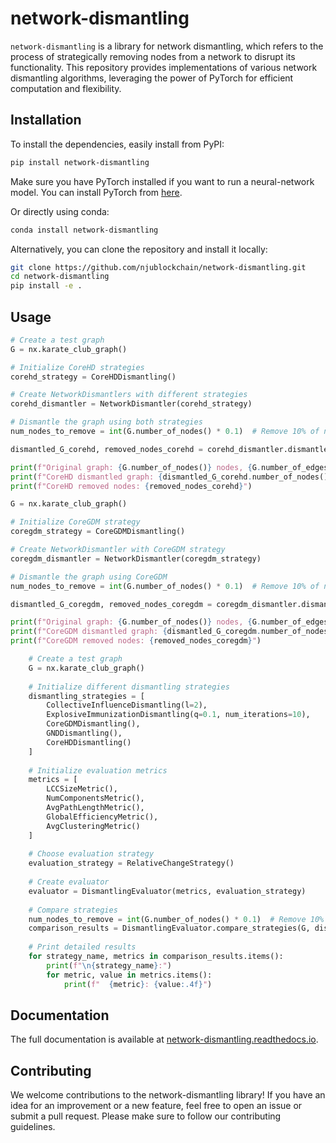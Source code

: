 # network-dismantling

`network-dismantling` is a library for network dismantling, which refers to the process of strategically removing nodes from a network to disrupt its functionality. This repository provides implementations of various network dismantling algorithms, leveraging the power of PyTorch for efficient computation and flexibility.

## Installation

To install the dependencies, easily install from PyPI:

```bash
pip install network-dismantling
```

Make sure you have PyTorch installed if you want to run a neural-network model.
You can install PyTorch from [here](https://pytorch.org/get-started/locally/).

Or directly using conda:

```bash
conda install network-dismantling
```

Alternatively, you can clone the repository and install it locally:

```bash
git clone https://github.com/njublockchain/network-dismantling.git
cd network-dismantling
pip install -e .
```

## Usage

```python
# Create a test graph
G = nx.karate_club_graph()

# Initialize CoreHD strategies
corehd_strategy = CoreHDDismantling()

# Create NetworkDismantlers with different strategies
corehd_dismantler = NetworkDismantler(corehd_strategy)

# Dismantle the graph using both strategies
num_nodes_to_remove = int(G.number_of_nodes() * 0.1)  # Remove 10% of nodes

dismantled_G_corehd, removed_nodes_corehd = corehd_dismantler.dismantle(G, num_nodes_to_remove)

print(f"Original graph: {G.number_of_nodes()} nodes, {G.number_of_edges()} edges")
print(f"CoreHD dismantled graph: {dismantled_G_corehd.number_of_nodes()} nodes, {dismantled_G_corehd.number_of_edges()} edges")
print(f"CoreHD removed nodes: {removed_nodes_corehd}")
```

```python
G = nx.karate_club_graph()

# Initialize CoreGDM strategy
coregdm_strategy = CoreGDMDismantling()

# Create NetworkDismantler with CoreGDM strategy
coregdm_dismantler = NetworkDismantler(coregdm_strategy)

# Dismantle the graph using CoreGDM
num_nodes_to_remove = int(G.number_of_nodes() * 0.1)  # Remove 10% of nodes

dismantled_G_coregdm, removed_nodes_coregdm = coregdm_dismantler.dismantle(G, num_nodes_to_remove)

print(f"Original graph: {G.number_of_nodes()} nodes, {G.number_of_edges()} edges")
print(f"CoreGDM dismantled graph: {dismantled_G_coregdm.number_of_nodes()} nodes, {dismantled_G_coregdm.number_of_edges()} edges")
print(f"CoreGDM removed nodes: {removed_nodes_coregdm}")
```

```python
    # Create a test graph
    G = nx.karate_club_graph()
    
    # Initialize different dismantling strategies
    dismantling_strategies = [
        CollectiveInfluenceDismantling(l=2),
        ExplosiveImmunizationDismantling(q=0.1, num_iterations=10),
        CoreGDMDismantling(),
        GNDDismantling(),
        CoreHDDismantling()
    ]
    
    # Initialize evaluation metrics
    metrics = [
        LCCSizeMetric(),
        NumComponentsMetric(),
        AvgPathLengthMetric(),
        GlobalEfficiencyMetric(),
        AvgClusteringMetric()
    ]
    
    # Choose evaluation strategy
    evaluation_strategy = RelativeChangeStrategy()
    
    # Create evaluator
    evaluator = DismantlingEvaluator(metrics, evaluation_strategy)
    
    # Compare strategies
    num_nodes_to_remove = int(G.number_of_nodes() * 0.1)  # Remove 10% of nodes
    comparison_results = DismantlingEvaluator.compare_strategies(G, dismantling_strategies, num_nodes_to_remove, evaluator)
    
    # Print detailed results
    for strategy_name, metrics in comparison_results.items():
        print(f"\n{strategy_name}:")
        for metric, value in metrics.items():
            print(f"  {metric}: {value:.4f}")
```

## Documentation

The full documentation is available at [network-dismantling.readthedocs.io](https://network-dismantling.readthedocs.io).

## Contributing

We welcome contributions to the network-dismantling library! If you have an idea for an improvement or a new feature, feel free to open an issue or submit a pull request. Please make sure to follow our contributing guidelines.
